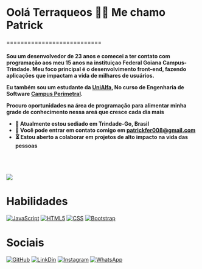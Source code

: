 <h1>Oolá Terraqueos 🖖🏼 Me chamo Patrick</h1>

===========================
<h4>Sou um desenvolvedor de 23 anos e comecei a ter contato com programação aos meu 15 anos na instituiçao Federal Goiana Campus-Trindade. Meu foco principal é o desenvolvimento front-end, fazendo aplicações que impactam a vida de milhares de usuários.

Eu também sou um estudante da [UniAlfa](https://www.unialfa.com.br/), No curso de Engenharia de Software [Campus Perimetral](https://www.unialfa.com.br/graduacao/cursos/engenharia-de-software).

Procuro oportunidades na área de programação para alimentar minha grade de conhecimento nessa areá que cresce cada dia mais

*  📍  Atualmente estou sediado em Trindade-Go, Brasil
* 📩 Você pode entrar em contato comigo em [patrickfer008@gmail.com](mailto:patrickfer008@gmail.com)
* ⏳  Estou aberto a colaborar em projetos de alto impacto na vida das pessoas

</h4>
<br>
<br>
<p style='text-align:left'><a href="https://https://github.com/puple" target="_blank" rel="noreferrer"><img
src="https://img.shields.io/github/followers/puple?logo=github&style=for-the-badge&color=3382ed&labelColor=171717" /></a></p>


<h1>Habilidades</h1>

[![JavaScript](	https://img.shields.io/badge/JavaScript-323330?style=for-the-badge&logo=javascript&logoColor=F7DF1E)](https://developer.mozilla.org/en-US/docs/Web/JavaScript)
[![HTML5](https://img.shields.io/badge/CSS-239120?&style=for-the-badge&logo=css3&logoColor=whiteblack)](https://developer.mozilla.org/en-US/docs/Glossary/HTML5)
[![CSS](https://img.shields.io/badge/HTML5-E34F26?style=for-the-badge&logo=html5&logoColor=white)](https://developer.mozilla.org/en-US/docs/Glossary/CSS)
[![Bootstrap](https://img.shields.io/badge/Bootstrap-563D7C?style=for-the-badge&logo=bootstrap&logoColor=white)](https://getbootstrap.com/)
 
 
<h1>Sociais</h1>

[![GitHub]( https://img.shields.io/badge/GitHub-100000?style=for-the-badge&logo=github&logoColor=white)](https://github.com/puple)
[![LinkDin]( https://img.shields.io/badge/LinkedIn-0077B5?style=for-the-badge&logo=linkedin&logoColor=white)](https://www.linkedin.com/in/patrick-fernandes-b67661151/)
[![Instagram]( https://img.shields.io/badge/Instagram-E4405F?style=for-the-badge&logo=instagram&logoColor=white)](https://www.instagram.com/patrick_ventania/)
[![WhatsApp]( https://img.shields.io/badge/WhatsApp-25D366?style=for-the-badge&logo=whatsapp&logoColor=white)](https://wa.me/+5562992982532)
